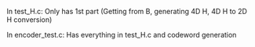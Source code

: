 In test_H.c: Only has 1st part (Getting from B, generating 4D H, 4D H to 2D H conversion)

In encoder_test.c:  Has everything in test_H.c and codeword generation
